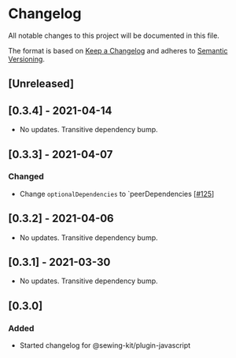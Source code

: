 # Changelog

All notable changes to this project will be documented in this file.

The format is based on [Keep a Changelog](http://keepachangelog.com/en/1.0.0/)
and adheres to [Semantic Versioning](http://semver.org/spec/v2.0.0.html).

## [Unreleased]

## [0.3.4] - 2021-04-14

- No updates. Transitive dependency bump.

## [0.3.3] - 2021-04-07

### Changed

- Change `optionalDependencies` to `peerDependencies [[#125](https://github.com/Shopify/sewing-kit-next/pull/125/files)]

## [0.3.2] - 2021-04-06

- No updates. Transitive dependency bump.

## [0.3.1] - 2021-03-30

- No updates. Transitive dependency bump.

## [0.3.0]

### Added

- Started changelog for @sewing-kit/plugin-javascript
